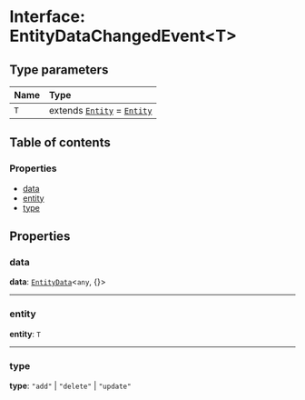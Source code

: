 # Interface: EntityDataChangedEvent\<T>

## Type parameters

| Name | Type |
| :------ | :------ |
| `T` | extends [`Entity`](/auto-docs/fixed-layout-editor/classes/Entity-1.md) = [`Entity`](/auto-docs/fixed-layout-editor/classes/Entity-1.md) |

## Table of contents

### Properties

* [data](/auto-docs/fixed-layout-editor/interfaces/EntityDataChangedEvent.md#data)
* [entity](/auto-docs/fixed-layout-editor/interfaces/EntityDataChangedEvent.md#entity)
* [type](/auto-docs/fixed-layout-editor/interfaces/EntityDataChangedEvent.md#type)

## Properties

### data

**data**: [`EntityData`](/auto-docs/fixed-layout-editor/classes/EntityData.md)<`any`, {}>

***

### entity

**entity**: `T`

***

### type

**type**: `"add"` | `"delete"` | `"update"`
